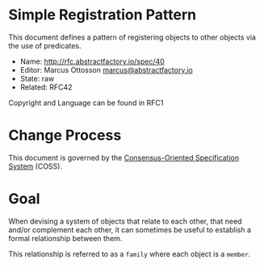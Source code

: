 # Simple Registration Pattern

This document defines a pattern of registering objects to other objects via the use of predicates.

* Name: http://rfc.abstractfactory.io/spec/40
* Editor: Marcus Ottosson <marcus@abstractfactory.io>
* State: raw
* Related: RFC42

Copyright and Language can be found in RFC1

# Change Process

This document is governed by the [Consensus-Oriented Specification System](http://www.digistan.org/spec:1/COSS) (COSS).

# Goal

When devising a system of objects that relate to each other, that need and/or complement each other, it can sometimes be useful to establish a formal relationship between them.

This relationship is referred to as a `family` where each object is a `member`.